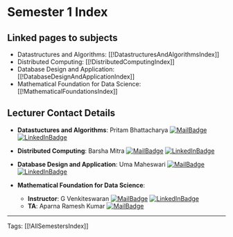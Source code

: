 # Semester 1 Index

## Linked pages to subjects
- Datastructures and Algorithms: [[!DatastructuresAndAlgorithmsIndex]]
- Distributed Computing: [[!DistributedComputingIndex]]
- Database Design and Application: [[!DatabaseDesignAndApplicationIndex]]
- Mathematical Foundation for Data Science: [[!MathematicalFoundationsIndex]]

## Lecturer Contact Details
- **Datastuctures and Algorithms**: Pritam Bhattacharya 
	[![MailBadge](https://img.shields.io/badge/-pritamb@goa.bits--pilani.ac.in-EA4335?style=for-the-badge&logo=gmail&logoColor=white)](mailto:pritamb@goa.bits-pilani.ac.in) [![LinkedInBadge](https://img.shields.io/badge/-pritamb-0e76a8?style=for-the-badge&logo=linkedin&logoColor=white)](https://www.linkedin.com/in/pritamb-1987)

-  **Distributed Computing**: Barsha Mitra 
	[![MailBadge](https://img.shields.io/badge/-barsha.mitra@hyderabad.bits--pilani.ac.in-EA4335?style=for-the-badge&logo=gmail&logoColor=white)](mailto:barsha.mitra@hyderabad.bits-pilani.ac.in) [![LinkedInBadge](https://img.shields.io/badge/-barsha--mitra-0e76a8?style=for-the-badge&logo=linkedin&logoColor=white)](https://www.linkedin.com/in/barsha-mitra-8b6351139)
	
- **Database Design and Application**: Uma Maheswari 
	[![MailBadge](https://img.shields.io/badge/-umamaheswaris@wilp.bits--pilani.ac.in-EA4335?style=for-the-badge&logo=gmail&logoColor=white)](mailto:umamaheswaris@wilp.bits-pilani.ac.in) [![LinkedInBadge](https://img.shields.io/badge/-uma--maheswari-0e76a8?style=for-the-badge&logo=linkedin&logoColor=white)](https://www.linkedin.com/in/uma-maheswari-621b8852)
	
- **Mathematical Foundation for Data Science**: 
	- **Instructor**: G Venkiteswaran
  	[![MailBadge](https://img.shields.io/badge/-gvenki@pilani.bits--pilani.ac.in-EA4335?style=for-the-badge&logo=gmail&logoColor=white)](mailto:gvenki@pilani.bits-pilani.ac.in) [![LinkedInBadge](https://img.shields.io/badge/-venkiteswaran--g-0e76a8?style=for-the-badge&logo=linkedin&logoColor=white)](https://www.linkedin.com/in/venkiteswaran-g-9506a525/)
	- **TA**: Aparna Ramesh Kumar
  	[![MailBadge](https://img.shields.io/badge/-arkumar@pilani.bits--pilani.ac.in-EA4335?style=for-the-badge&logo=gmail&logoColor=white)](mailto:arkumar@pilani.bits-pilani.ac.in)
	
---
Tags: [[!AllSemestersIndex]]